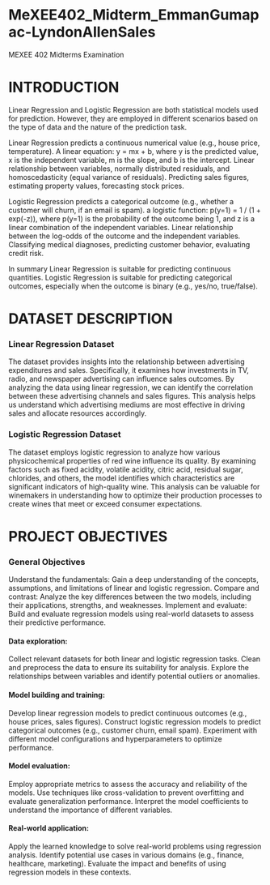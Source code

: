 # MeXEE402_Midterm_EmmanGumapac-LyndonAllenSales
MEXEE 402 Midterms Examination


# INTRODUCTION
Linear Regression and Logistic Regression are both statistical models used for prediction. However, they are employed in different scenarios based on the type of data and the nature of the prediction task.

Linear Regression predicts a continuous numerical value (e.g., house price, temperature). A linear equation: y = mx + b, where y is the predicted value, x is the independent variable, m is the slope, and b is the intercept. Linear relationship between variables, normally distributed residuals, and homoscedasticity (equal variance of residuals). Predicting sales figures, estimating property values, forecasting stock prices.

Logistic Regression predicts a categorical outcome (e.g., whether a customer will churn, if an email is spam). a logistic function: p(y=1) = 1 / (1 + exp(-z)), where p(y=1) is the probability of the outcome being 1, and z is a linear combination of the independent variables. Linear relationship between the log-odds of the outcome and the independent variables. Classifying medical diagnoses, predicting customer behavior, evaluating credit risk.

In summary Linear Regression is suitable for predicting continuous quantities. Logistic Regression is suitable for predicting categorical outcomes, especially when the outcome is binary (e.g., yes/no, true/false).

# DATASET DESCRIPTION 

### Linear Regression Dataset
The dataset provides insights into the relationship between advertising expenditures and sales. Specifically, it examines how investments in TV, radio, and newspaper advertising can influence sales outcomes. By analyzing the data using linear regression, we can identify the correlation between these advertising channels and sales figures. This analysis helps us understand which advertising mediums are most effective in driving sales and allocate resources accordingly.

### Logistic Regression Dataset
The dataset employs logistic regression to analyze how various physicochemical properties of red wine influence its quality. By examining factors such as fixed acidity, volatile acidity, citric acid, residual sugar, chlorides, and others, the model identifies which characteristics are significant indicators of high-quality wine. This analysis can be valuable for winemakers in understanding how to optimize their production processes to create wines that meet or exceed consumer expectations.

# PROJECT OBJECTIVES
### General Objectives
Understand the fundamentals: Gain a deep understanding of the concepts, assumptions, and limitations of linear and logistic regression.
Compare and contrast: Analyze the key differences between the two models, including their applications, strengths, and weaknesses.
Implement and evaluate: Build and evaluate regression models using real-world datasets to assess their predictive performance.

#### Data exploration:
Collect relevant datasets for both linear and logistic regression tasks.
Clean and preprocess the data to ensure its suitability for analysis.
Explore the relationships between variables and identify potential outliers or anomalies.

#### Model building and training:
Develop linear regression models to predict continuous outcomes (e.g., house prices, sales figures).
Construct logistic regression models to predict categorical outcomes (e.g., customer churn, email spam).
Experiment with different model configurations and hyperparameters to optimize performance.

#### Model evaluation:
Employ appropriate metrics to assess the accuracy and reliability of the models.
Use techniques like cross-validation to prevent overfitting and evaluate generalization performance.
Interpret the model coefficients to understand the importance of different variables.

#### Real-world application:
Apply the learned knowledge to solve real-world problems using regression analysis.
Identify potential use cases in various domains (e.g., finance, healthcare, marketing).
Evaluate the impact and benefits of using regression models in these contexts.
